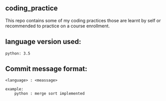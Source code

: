 coding_practice
----------------
This repo contains some of my coding practices those are learnt by self or recommended to practice on a course enrollment.


language version used:
----------------------

    python: 3.5

Commit message format:
----------------------

    <language> : <meassage>
    
    example:
        python : merge sort implemented


